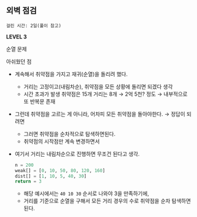 ## 외벽 점검

`걸린 시간: 2일(풀이 참고)`

**LEVEL 3**

[](https://school.programmers.co.kr/learn/courses/30/lessons/60062)

순열 문제

아쉬웠던 점

- 계속해서 취약점을 가지고 재귀(순열)을 돌리려 했다.
    - 거리는 고정이고(내림차순), 취약점을 모든 상황에 돌리면 되겠다 생각
    - 시간 초과가 발생 취약점은 15개 거리는 8개 → 2억 5천? 정도 → 내부적으로 또 반복문 존재
- 그런데 취약점을 고르는 게 아니라, 어차피 모든 취약점을 돌아야한다. → 정답이 되려면
    - 그러면 취약점을 순차적으로 탐색하면된다.
    - 취약점의 시작점만 계속 변경하면서
- 여기서 거리는 내림차순으로 진행하면 무조건 된다고 생각.
    
    ```python
    n = 200
    weak[] = [0, 10, 50, 80, 120, 160]
    dist[] = [1, 10, 5, 40, 30]
    return = 3
    ```
    
    - 해당 예시에서는 `40 10 30` 순서로 나와야 3을 만족하기에,
    - 거리를 기준으로 순열을 구해서 모든 거리 경우의 수로 취약점을 순차 탐색하면 된다.
